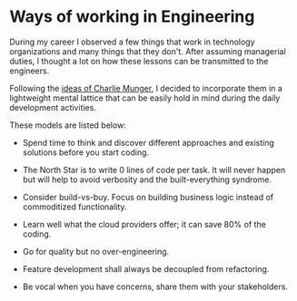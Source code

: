 # Ways of working in Engineering

During my career I observed a few things that work in technology organizations and many things that they don't. After assuming managerial duties, 
I thought a lot on how these lessons can be transmitted to the engineers. 

Following the [ideas of Charlie Munger](https://www.mymentalmodels.info/charlie-munger-mental-models/), I decided to incorporate them in a 
lightweight mental lattice that can be easily hold in mind during the daily development activities.

These models are listed below:

+ Spend time to think and discover different approaches and existing solutions before you start coding. 

+ The North Star is to write 0 lines of code per task. It will never happen but will help to avoid verbosity and the built-everything syndrome.

+ Consider build-vs-buy. Focus on building business logic instead of commoditized functionality.

+ Learn well what the cloud providers offer; it can save 80% of the coding.

+ Go for quality but no over-engineering.

+ Feature development shall always be decoupled from refactoring.

+ Be vocal when you have concerns, share them with your stakeholders. 
